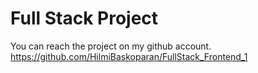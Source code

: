 # Full Stack Project

You can reach the project on my github account.
https://github.com/HilmiBaskoparan/FullStack_Frontend_1
